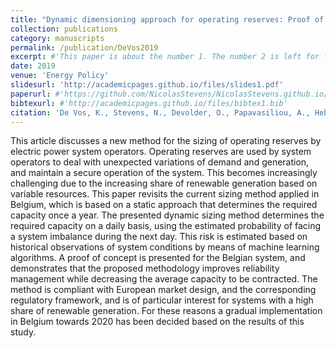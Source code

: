 ```yaml
---
title: "Dynamic dimensioning approach for operating reserves: Proof of concept in Belgium"
collection: publications
category: manuscripts
permalink: /publication/DeVos2019
excerpt: #'This paper is about the number 1. The number 2 is left for future work.'
date: 2019
venue: 'Energy Policy'
slidesurl: 'http://academicpages.github.io/files/slides1.pdf'
paperurl: #'https://github.com/NicolasStevens/NicolasStevens.github.io/tree/main/files/DeVos2019.pdf'
bibtexurl: #'http://academicpages.github.io/files/bibtex1.bib'
citation: 'De Vos, K., Stevens, N., Devolder, O., Papavasiliou, A., Hebb, B., and Matthys-Donnadieu, J. (2019). Dynamic dimensioning approach for operating reserves: Proof of concept in Belgium. Energy Policy, 124, 272-285.'
---
```

This article discusses a new method for the sizing of operating reserves by electric power system operators. Operating reserves are used by system operators to deal with unexpected variations of demand and generation, and maintain a secure operation of the system. This becomes increasingly challenging due to the increasing share of renewable generation based on variable resources. This paper revisits the current sizing method applied in Belgium, which is based on a static approach that determines the required capacity once a year. The presented dynamic sizing method determines the required capacity on a daily basis, using the estimated probability of facing a system imbalance during the next day. This risk is estimated based on historical observations of system conditions by means of machine learning algorithms. A proof of concept is presented for the Belgian system, and demonstrates that the proposed methodology improves reliability management while decreasing the average capacity to be contracted. The method is compliant with European market design, and the corresponding regulatory framework, and is of particular interest for systems with a high share of renewable generation. For these reasons a gradual implementation in Belgium towards 2020 has been decided based on the results of this study.
